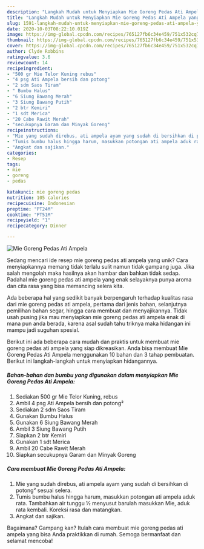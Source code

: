 ```yaml
---
description: "Langkah Mudah untuk Menyiapkan Mie Goreng Pedas Ati Ampela yang Enak Banget"
title: "Langkah Mudah untuk Menyiapkan Mie Goreng Pedas Ati Ampela yang Enak Banget"
slug: 1591-langkah-mudah-untuk-menyiapkan-mie-goreng-pedas-ati-ampela-yang-enak-banget
date: 2020-10-03T08:22:10.019Z
image: https://img-global.cpcdn.com/recipes/765127fb6c34e459/751x532cq70/mie-goreng-pedas-ati-ampela-foto-resep-utama.jpg
thumbnail: https://img-global.cpcdn.com/recipes/765127fb6c34e459/751x532cq70/mie-goreng-pedas-ati-ampela-foto-resep-utama.jpg
cover: https://img-global.cpcdn.com/recipes/765127fb6c34e459/751x532cq70/mie-goreng-pedas-ati-ampela-foto-resep-utama.jpg
author: Clyde Robbins
ratingvalue: 3.6
reviewcount: 14
recipeingredient:
- "500 gr Mie Telor Kuning rebus"
- "4 psg Ati Ampela bersih dan potong"
- "2 sdm Saos Tiram"
- " Bumbu Halus"
- "6 Siung Bawang Merah"
- "3 Siung Bawang Putih"
- "2 btr Kemiri"
- "1 sdt Merica"
- "20 Cabe Rawit Merah"
- "secukupnya Garam dan Minyak Goreng"
recipeinstructions:
- "Mie yang sudah direbus, ati ampela ayam yang sudah di bersihkan di potong² sesuai selera."
- "Tumis bumbu halus hingga harum, masukkan potongan ati ampela aduk rata. Tambahkan air tunggu ½ menyusut barulah masukkan Mie, aduk rata kembali. Koreksi rasa dan matangkan."
- "Angkat dan sajikan."
categories:
- Resep
tags:
- mie
- goreng
- pedas

katakunci: mie goreng pedas 
nutrition: 105 calories
recipecuisine: Indonesian
preptime: "PT24M"
cooktime: "PT51M"
recipeyield: "1"
recipecategory: Dinner

---
```



![Mie Goreng Pedas Ati Ampela](https://img-global.cpcdn.com/recipes/765127fb6c34e459/751x532cq70/mie-goreng-pedas-ati-ampela-foto-resep-utama.jpg)

Sedang mencari ide resep mie goreng pedas ati ampela yang unik? Cara menyiapkannya memang tidak terlalu sulit namun tidak gampang juga. Jika salah mengolah maka hasilnya akan hambar dan bahkan tidak sedap. Padahal mie goreng pedas ati ampela yang enak selayaknya punya aroma dan cita rasa yang bisa memancing selera kita.

Ada beberapa hal yang sedikit banyak berpengaruh terhadap kualitas rasa dari mie goreng pedas ati ampela, pertama dari jenis bahan, selanjutnya pemilihan bahan segar, hingga cara membuat dan menyajikannya. Tidak usah pusing jika mau menyiapkan mie goreng pedas ati ampela enak di mana pun anda berada, karena asal sudah tahu triknya maka hidangan ini mampu jadi suguhan spesial.




Berikut ini ada beberapa cara mudah dan praktis untuk membuat mie goreng pedas ati ampela yang siap dikreasikan. Anda bisa membuat Mie Goreng Pedas Ati Ampela menggunakan 10 bahan dan 3 tahap pembuatan. Berikut ini langkah-langkah untuk menyiapkan hidangannya.

<!--inarticleads1-->

##### Bahan-bahan dan bumbu yang digunakan dalam menyiapkan Mie Goreng Pedas Ati Ampela:

1. Sediakan 500 gr Mie Telor Kuning, rebus
1. Ambil 4 psg Ati Ampela bersih dan potong²
1. Sediakan 2 sdm Saos Tiram
1. Gunakan  Bumbu Halus
1. Gunakan 6 Siung Bawang Merah
1. Ambil 3 Siung Bawang Putih
1. Siapkan 2 btr Kemiri
1. Gunakan 1 sdt Merica
1. Ambil 20 Cabe Rawit Merah
1. Siapkan secukupnya Garam dan Minyak Goreng




<!--inarticleads2-->

##### Cara membuat Mie Goreng Pedas Ati Ampela:

1. Mie yang sudah direbus, ati ampela ayam yang sudah di bersihkan di potong² sesuai selera.
1. Tumis bumbu halus hingga harum, masukkan potongan ati ampela aduk rata. Tambahkan air tunggu ½ menyusut barulah masukkan Mie, aduk rata kembali. Koreksi rasa dan matangkan.
1. Angkat dan sajikan.




Bagaimana? Gampang kan? Itulah cara membuat mie goreng pedas ati ampela yang bisa Anda praktikkan di rumah. Semoga bermanfaat dan selamat mencoba!
